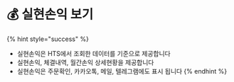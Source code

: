 # 💰 실현손익 보기

{% hint style="success" %}
* 실현손익은 HTS에서 조회한 데이터를 기준으로 제공합니다
* 실현손익, 체결내역, 월간손익 상세현황을 제공합니다
* 실현손익은 주문확인, 카카오톡, 메일, 텔레그램에도 표시 됩니다
{% endhint %}
